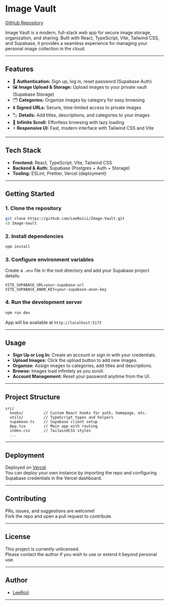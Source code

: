 # Image Vault

[GitHub Repository](https://github.com/LeeRoiii/Image-Vault)

Image Vault is a modern, full-stack web app for secure image storage, organization, and sharing. Built with React, TypeScript, Vite, Tailwind CSS, and Supabase, it provides a seamless experience for managing your personal image collection in the cloud.

---

## Features

- 🔐 **Authentication:** Sign up, log in, reset password (Supabase Auth)
- 🖼️ **Image Upload & Storage:** Upload images to your private vault (Supabase Storage)
- 🗂️ **Categories:** Organize images by category for easy browsing
- ⬇️ **Signed URLs:** Secure, time-limited access to private images
- 🏷️ **Details:** Add titles, descriptions, and categories to your images
- 🔎 **Infinite Scroll:** Effortless browsing with lazy loading
- ⚡ **Responsive UI:** Fast, modern interface with Tailwind CSS and Vite

---

## Tech Stack

- **Frontend:** React, TypeScript, Vite, Tailwind CSS
- **Backend & Auth:** Supabase (Postgres + Auth + Storage)
- **Tooling:** ESLint, Prettier, Vercel (deployment)

---

## Getting Started

### 1. Clone the repository

```sh
git clone https://github.com/LeeRoiii/Image-Vault.git
cd Image-Vault
```

### 2. Install dependencies

```sh
npm install
```

### 3. Configure environment variables

Create a `.env` file in the root directory and add your Supabase project details:

```
VITE_SUPABASE_URL=your-supabase-url
VITE_SUPABASE_ANON_KEY=your-supabase-anon-key
```

### 4. Run the development server

```sh
npm run dev
```

App will be available at `http://localhost:5173`

---

## Usage

- **Sign Up or Log In:** Create an account or sign in with your credentials.
- **Upload Images:** Click the upload button to add new images.
- **Organize:** Assign images to categories, add titles and descriptions.
- **Browse:** Images load infinitely as you scroll.
- **Account Management:** Reset your password anytime from the UI.

---

## Project Structure

```
src/
  hooks/         // Custom React hooks for auth, homepage, etc.
  utils/         // TypeScript types and helpers
  supabase.ts    // Supabase client setup
  App.tsx        // Main app with routing
  index.css      // TailwindCSS styles
  ...
```

---

## Deployment

Deployed on [Vercel](https://vercel.com/).  
You can deploy your own instance by importing the repo and configuring Supabase credentials in the Vercel dashboard.

---

## Contributing

PRs, issues, and suggestions are welcome!  
Fork the repo and open a pull request to contribute.

---

## License

This project is currently unlicensed.  
Please contact the author if you wish to use or extend it beyond personal use.

---

## Author

- [LeeRoiii](https://github.com/LeeRoiii)

---